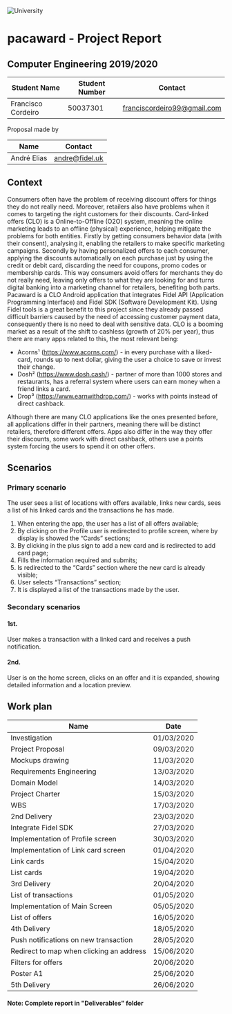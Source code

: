 ![University](https://www.iade.europeia.pt/hs-fs/hubfs/IADE-SITE/static/ue-iade-h75.png?width=444&name=ue-iade-h75.png)

# pacaward - Project Report

## Computer Engineering 2019/2020 

Student Name | Student Number | Contact
------------ | ------------- | -------------
Francisco Cordeiro | 50037301 | franciscordeiro99@gmail.com

Proposal made by

Name | Contact 
------------ | ------------- 
André Elias | andre@fidel.uk 


## Context

Consumers often have the problem of receiving discount offers for things they do not really need. Moreover, retailers also have problems when it comes to targeting the right customers for their discounts.
Card-linked offers (CLO) is a Online-to-Offline (O2O) system, meaning the online marketing leads to an offline (physical) experience, helping mitigate the problems for both entities. Firstly by getting consumers behavior data (with their consent), analysing it, enabling the retailers to make specific marketing campaigns. Secondly by having personalized offers to each consumer, applying the discounts automatically on each purchase just by using the credit or debit card, discarding the need for coupons, promo codes or membership cards.
This way consumers avoid offers for merchants they do not really need, leaving only offers to what they are looking for and turns digital banking into a marketing channel for retailers, benefiting both parts.
Pacaward is a CLO Android application that integrates Fidel API (Application Programming Interface) and Fidel SDK (Software Development Kit). Using Fidel tools is a great benefit to this project since they already passed difficult barriers caused by the need of accessing customer payment data, consequently there is no need to deal with sensitive data. 
CLO is a booming market as a result of the shift to cashless (growth of 20% per year), thus there are many apps related to this, the most relevant being:
* Acorns¹ (https://www.acorns.com/) - in every purchase with a liked-card, rounds up to next dollar, giving the user a choice to save or invest their change.</li>
* Dosh² (https://www.dosh.cash/) - partner of more than 1000 stores and restaurants, has a referral system where users can earn money when a friend links a card.</li> 
* Drop³ (https://www.earnwithdrop.com/) - works with points instead of direct cashback.</li>

Although there are many CLO applications like the ones presented before, all applications differ in their partners, meaning there will be distinct retailers, therefore different offers. Apps also differ in the way they offer their discounts, some work with direct cashback, others use a points system forcing the users to spend it on other offers.


## Scenarios
### Primary scenario

The user sees a list of locations with offers available, links new cards, sees a list of his linked cards and the transactions he has made.

1. When entering the app, the user has a list of all offers available;
2. By clicking on the Profile user is redirected to profile screen, where by display is showed the “Cards” sections;
3. By clicking in the plus sign to add a new card and is redirected to add card page;
4. Fills the information required and submits;
5. Is redirected to the “Cards” section where the new card is already visible;
6. User selects “Transactions” section;
7. It is displayed a list of the transactions made by the user.


### Secondary scenarios

#### 1st.
User makes a transaction with a linked card and receives a push notification.
 
#### 2nd.
User is on the home screen, clicks on an offer and it is expanded, showing detailed information and a location preview.

## Work plan


Name | Date 
------------ | ------------- 
Investigation | 01/03/2020
Project Proposal | 09/03/2020
Mockups drawing | 11/03/2020
Requirements Engineering | 13/03/2020
Domain Model | 14/03/2020
Project Charter | 15/03/2020
WBS | 17/03/2020
2nd Delivery | 23/03/2020
Integrate Fidel SDK | 27/03/2020
Implementation of Profile screen | 30/03/2020
Implementation of Link card screen | 01/04/2020
Link cards | 15/04/2020
List cards | 19/04/2020
3rd Delivery | 20/04/2020
List of transactions | 01/05/2020
Implementation of Main Screen | 05/05/2020
List of offers | 16/05/2020
4th Delivery | 18/05/2020
Push notifications on new transaction | 28/05/2020
Redirect to map when clicking an address | 15/06/2020
Filters for offers | 20/06/2020
Poster A1 | 25/06/2020
5th Delivery | 26/06/2020


#### Note: Complete report in "Deliverables" folder


